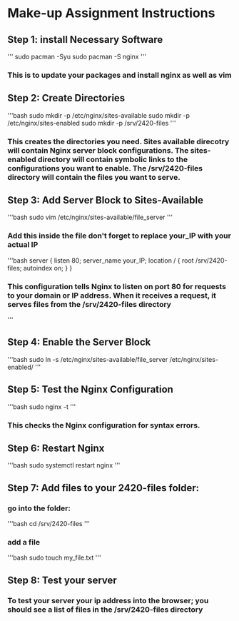 # Make-up Assignment Instructions

## Step 1: install Necessary Software
'''
sudo pacman -Syu
sudo pacman -S nginx
'''
### This is to update your packages and install nginx as well as vim

## Step 2: Create Directories
'''bash 
sudo mkdir -p /etc/nginx/sites-available
sudo mkdir -p /etc/nginx/sites-enabled
sudo mkdir -p /srv/2420-files
'''
### This creates the directories you need. Sites available direcotry will contain Nginx server block configurations. The sites-enabled directory will contain symbolic links to the configurations you want to enable. The /srv/2420-files directory will contain the files you want to serve.

## Step 3: Add Server Block to Sites-Available
'''bash
sudo vim /etc/nginx/sites-available/file_server
'''
### Add this inside the file don't forget to replace your_IP with your actual IP
'''bash
server {
    listen 80;
    server_name your_IP;
    location / {
        root /srv/2420-files;
        autoindex on;
    }
}

### This configuration tells Nginx to listen on port 80 for requests to your domain or IP address. When it receives a request, it serves files from the /srv/2420-files directory
'''
## Step 4: Enable the Server Block
'''bash
sudo ln -s /etc/nginx/sites-available/file_server /etc/nginx/sites-enabled/
'''

## Step 5: Test the Nginx Configuration
'''bash 
sudo nginx -t 
'''
### This checks the Nginx configuration for syntax errors.

## Step 6: Restart Nginx
'''bash
sudo systemctl restart nginx
'''

## Step 7: Add files to your 2420-files folder:
### go into the folder:
'''bash
cd /srv/2420-files
'''
### add a file
'''bash
sudo touch my_file.txt
'''

## Step 8: Test your server 
### To test your server your ip address into the browser; you should see a list of files in the /srv/2420-files directory

